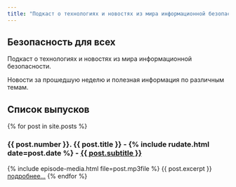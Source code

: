 ```yaml
---
title: "Подкаст о технологиях и новостях из мира информационной безопасности"
---
```


## Безопасность для всех

Подкаст о технологиях и новостях из мира информационной безопасности.

Новости за прошедшую неделю и полезная информация по различным темам.

## Список выпусков

{% for post in site.posts %}
<h3>{{ post.number }}. {{ post.title }} - {% include rudate.html date=post.date %} - <a href="{{ post.url }}">{{ post.subtitle }}</a></h3>
{% include episode-media.html file=post.mp3file %}
{{ post.excerpt }}
<a href="{{ post.url }}" >подробнее...</a>
{% endfor %}

